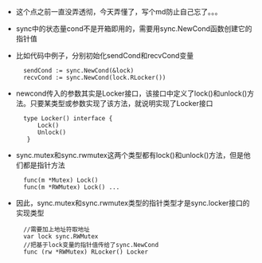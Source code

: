 - 这个点之前一直没弄透彻，今天弄懂了，写个md防止自己忘了。。。

- sync中的状态量cond不是开箱即用的，需要用sync.NewCond函数创建它的指针值
  
- 比如代码中例子，分别初始化sendCond和recvCond变量

        sendCond := sync.NewCond(&lock)
        recvCond := sync.NewCond(lock.RLocker())

- newcond传入的参数其实是Locker接口，该接口中定义了lock()和unlock()方法。只要某类型或参数实现了该方法，就说明实现了Locker接口

        type Locker() interface {
            Lock()
            Unlock()
         }
- sync.mutex和sync.rwmutex这两个类型都有lock()和unlock()方法，但是他们都是指针方法

        func(m *Mutex) Lock()
        func(m *RWMutex) Lock() ...
- 因此，sync.mutex和sync.rwmutex类型的指针类型才是sync.locker接口的实现类型

        //需要加上地址符取地址
        var lock sync.RWMutex   
        //把基于lock变量的指针值传给了sync.NewCond
        func (rw *RWMutex) RLocker() Locker 
                

